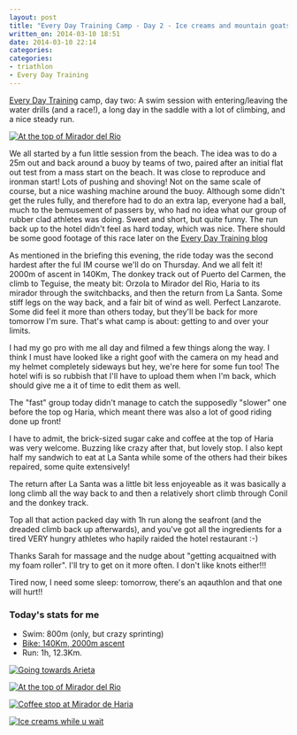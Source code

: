 ```yaml
---
layout: post
title: "Every Day Training Camp - Day 2 - Ice creams and mountain goats"
written_on: 2014-03-10 18:51
date: 2014-03-10 22:14
categories:
categories:
- triathlon
- Every Day Training
---
```

<a href="http://www.everydaytraining.org.uk/" title="EDT Camp day two">Every Day Training</a> camp, day two:
A swim session with entering/leaving the water drills (and a race!), a long day in the saddle with a lot of climbing, and a nice steady run.

<p class="attachement"><a href="{{ "mirador_del_rio.jpg" | image_path | cdn }}" title="At the top of Mirador del Rio" rel="lightbox[20140310]"><img src="{{ "mirador_del_rio_r300.jpg" | image_path | cdn }}" alt="At the top of Mirador del Rio" /></a></p>

<!--more-->

We all started by a fun little session from the beach. The idea was to do a 25m out and back around a buoy by teams of two, paired after an initial flat out test from a mass start on the beach. It was close to reproduce and ironman start! Lots of pushing and shoving! Not on the same scale of course, but a nice washing machine around the buoy.
Although some didn't get the rules fully, and therefore had to do an extra lap, everyone had a ball, much to the bemusement of passers by, who had no idea what our group of rubber clad athletes was doing. Sweet and short, but quite funny. The run back up to the hotel didn't feel as hard today, which was nice. There should be some good footage of this race later on the [Every Day Training blog](http://www.everydaytraining.org.uk/)

As mentioned in the briefing this evening, the ride today was the second hardest after the ful IM course we'll do on Thursday. And we all felt it! 2000m of ascent in 140Km, The donkey track out of Puerto del Carmen, the climb to Teguise, the meaty bit: Orzola to Mirador del Rio, Haria to its mirador through the switchbacks, and then the return from La Santa. Some stiff legs on the way back, and a fair bit of wind as well. Perfect Lanzarote. Some did feel it more than others today, but they'll be back for more tomorrow I'm sure. That's what camp is about: getting to and over your limits.

I had my go pro with me all day and filmed a few things along the way. I think I must have looked like a right goof with the camera on my head and my helmet completely sideways but hey, we're here for some fun too!
The hotel wifi is so rubbish that I'll have to upload them when I'm back, which should give me a it of time to edit them as well.

The "fast" group today didn't manage to catch the supposedly "slower" one before the top og Haria, which meant there was also a lot of good riding done up front!

I have to admit, the brick-sized sugar cake and coffee at the top of Haria was very welcome. Buzzing like crazy after that, but lovely stop. I also kept half my sandwich to eat at La Santa while some of the others had their bikes repaired, some quite extensively!

The return after La Santa was a little bit less enjoyeable as it was basically a long climb all the way back to and then a relatively short climb through Conil and the donkey track.

Top all that action packed day with 1h run along the seafront (and the dreaded climb back up afterwards), and you've got all the ingredients for a tired VERY hungry athletes who hapily raided the hotel restaurant :-)

Thanks Sarah for massage and the nudge about "getting acquaitned with my foam roller". I'll try to get on it more often. I don't like knots either!!!

Tired now, I need some sleep: tomorrow, there's an aqauthlon and that one will hurt!!

<h3>Today's stats for me</h3>

* Swim: 800m (only, but crazy sprinting)
* [Bike: 140Km, 2000m ascent](http://connect.garmin.com/activity/458826817)
* Run: 1h, 12.3Km.

<div class="gallery">
    <dl class='gallery-item'>
        <dt class='gallery-icon attachement'>
            <a href="{{ "to_arieta.jpg" | image_path | cdn }}" title="Going towards Arieta" rel="lightbox[20140310]"><img src="{{ "to_arieta_r300.jpg" | image_path | cdn }}" alt="Going towards Arieta" /></a>
        </dt>
    </dl>
    <dl class='gallery-item'>
        <dt class='gallery-icon attachement'>
            <a href="{{ "mirador_del_rio.jpg" | image_path | cdn }}" title="At the top of Mirador del Rio" rel="lightbox[20140310]"><img src="{{ "mirador_del_rio_r300.jpg" | image_path | cdn }}" alt="At the top of Mirador del Rio" /></a>
        </dt>
    </dl>
    <dl class='gallery-item'>
        <dt class='gallery-icon attachement'>
            <a href="{{ "coffee_stop_haria.jpg" | image_path | cdn }}" title="Coffee stop at Mirador de Haria" rel="lightbox[20140310]"><img src="{{ "coffee_stop_haria_r300.jpg" | image_path | cdn }}" alt="Coffee stop at Mirador de Haria" /></a>
        </dt>
    </dl>
    <dl class='gallery-item'>
        <dt class='gallery-icon attachement'>
            <a href="{{ "ice_creams_while_u_wait.jpg" | image_path | cdn }}" title="Ice creams while u wait" rel="lightbox[20140310]"><img src="{{ "ice_creams_while_u_wait_r300.jpg" | image_path | cdn }}" alt="Ice creams while u wait" /></a>
        </dt>
    </dl>
</div>
